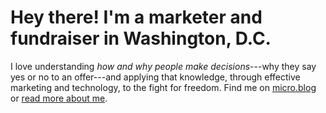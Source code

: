 # Hey there! I'm a marketer and fundraiser in Washington, D.C.

I love understanding *how and why people make decisions*---why they say yes or no to an offer---and applying that knowledge, through effective marketing and technology, to the fight for freedom. Find me on [micro.blog][2] or [read more about me][4].

 [1]: https://twitter.com/?status=Hey,%20@nathanielward%20 "Send me a tweet"
 [2]: https://nathanielward.micro.blog/ "Microbloggery"
 [3]: http://www.linkedin.com/in/nathanieleward/ "Use LinkedIn if you must"
 [4]: /about/ "Stalk me"
